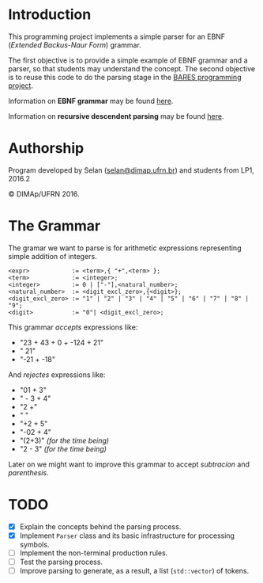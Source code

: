 # Introduction

This programming project implements a simple parser for an EBNF (_Extended Backus-Naur Form_) grammar.

The first objective is to provide a simple example of EBNF grammar and a parser, so that students may understand the concept.
The second objective is to reuse this code to do the parsing stage in the [BARES programming project](http://projetos.imd.ufrn.br/LP1_20162/bares.git).

Information on **EBNF grammar** may be found [here](https://en.wikipedia.org/wiki/Extended_Backus–Naur_Form).

Information on **recursive descendent parsing** may be found [here](https://en.wikipedia.org/wiki/Recursive_descent_parser).

# Authorship

Program developed by Selan (<selan@dimap.ufrn.br>) and students from LP1, 2016.2

&copy; DIMAp/UFRN 2016.

# The Grammar

The gramar we want to parse is for arithmetic expressions representing simple addition of integers.

    <expr>            := <term>,{ "+",<term> };
    <term>            := <integer>;
    <integer>         := 0 | ["-"],<natural_number>;
    <natural_number>  := <digit_excl_zero>,{<digit>};
    <digit_excl_zero> := "1" | "2" | "3" | "4" | "5" | "6" | "7" | "8" | "9";
    <digit>           := "0"| <digit_excl_zero>;

This grammar _accepts_ expressions like:

* "23 + 43 + 0   + -124 + 21"
* " 21"
* "-21 +     -18"

And _rejectes_ expressions like:

* "01 + 3"
* " - 3 + 4"
* "2 +"
* "  "
* "+2 + 5"
* "-02 + 4"
* "(2+3)" _(for the time being)_
* "2 - 3" _(for the time being)_

Later on we might want to improve this grammar to accept _subtracion_ and _parenthesis_.

# TODO

- [X] Explain the concepts behind the parsing process.
- [X] Implement `Parser` class and its basic infrastructure for processing symbols.
- [ ] Implement the non-terminal production rules.
- [ ] Test the parsing process.
- [ ] Improve parsing to generate, as a result, a list (`std::vector`) of tokens.
